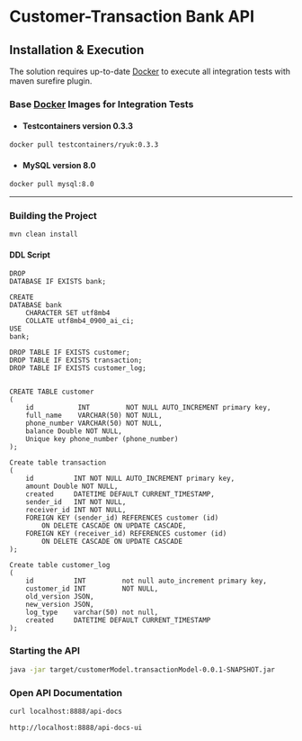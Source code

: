 # Customer-Transaction Bank API

## Installation & Execution
The solution requires up-to-date [Docker](https://www.docker.com/products/docker-desktop/) to execute all integration tests with maven surefire plugin.
### Base [Docker](https://www.docker.com/products/docker-desktop/) Images for Integration Tests
* #### Testcontainers version 0.3.3
```sh
docker pull testcontainers/ryuk:0.3.3
```
* #### MySQL version 8.0
```sh
docker pull mysql:8.0
```
---

### Building the Project
```sh
mvn clean install
```

#### DDL Script
```mysql
DROP
DATABASE IF EXISTS bank;

CREATE
DATABASE bank
    CHARACTER SET utf8mb4
    COLLATE utf8mb4_0900_ai_ci;
USE
bank;

DROP TABLE IF EXISTS customer;
DROP TABLE IF EXISTS transaction;
DROP TABLE IF EXISTS customer_log;


CREATE TABLE customer
(
    id           INT         NOT NULL AUTO_INCREMENT primary key,
    full_name    VARCHAR(50) NOT NULL,
    phone_number VARCHAR(50) NOT NULL,
    balance Double NOT NULL,
    Unique key phone_number (phone_number)
);

Create table transaction
(
    id          INT NOT NULL AUTO_INCREMENT primary key,
    amount Double NOT NULL,
    created     DATETIME DEFAULT CURRENT_TIMESTAMP,
    sender_id   INT NOT NULL,
    receiver_id INT NOT NULL,
    FOREIGN KEY (sender_id) REFERENCES customer (id)
        ON DELETE CASCADE ON UPDATE CASCADE,
    FOREIGN KEY (receiver_id) REFERENCES customer (id)
        ON DELETE CASCADE ON UPDATE CASCADE
);

Create table customer_log
(
    id          INT         not null auto_increment primary key,
    customer_id INT         NOT NULL,
    old_version JSON,
    new_version JSON,
    log_type    varchar(50) not null,
    created     DATETIME DEFAULT CURRENT_TIMESTAMP
);
```

### Starting the API
```sh
java -jar target/customerModel.transactionModel-0.0.1-SNAPSHOT.jar
```
### Open API Documentation
```sh
curl localhost:8888/api-docs
```
```shell
http://localhost:8888/api-docs-ui
```



